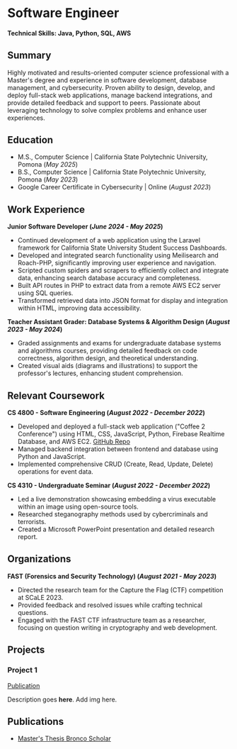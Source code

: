 # Software Engineer

#### Technical Skills: Java, Python, SQL, AWS

## Summary

Highly motivated and results-oriented computer science professional with a Master's degree and experience in software development, database management, and cybersecurity.  Proven ability to design, develop, and deploy full-stack web applications, manage backend integrations, and provide detailed feedback and support to peers.  Passionate about leveraging technology to solve complex problems and enhance user experiences.

## Education
- M.S., Computer Science | California State Polytechnic University, Pomona (_May 2025_)	 			        		
- B.S., Computer Science | California State Polytechnic University, Pomona (_May 2023_)
- Google Career Certificate in Cybersecurity | Online (_August 2023_)

## Work Experience
**Junior Software Developer  (_June 2024 - May 2025_)**
* Continued development of a web application using the Laravel framework for California State University Student Success Dashboards.
* Developed and integrated search functionality using Meilisearch and Roach-PHP, significantly improving user experience and navigation.
* Scripted custom spiders and scrapers to efficiently collect and integrate data, enhancing search database accuracy and completeness.
* Built API routes in PHP to extract data from a remote AWS EC2 server using SQL queries.
* Transformed retrieved data into JSON format for display and integration within HTML, improving data accessibility.


**Teacher Assistant Grader: Database Systems & Algorithm Design (_August 2023 - May 2024_)**
- Graded assignments and exams for undergraduate database systems and algorithms courses, providing detailed feedback on code correctness, algorithm design, and theoretical understanding.
- Created visual aids (diagrams and illustrations) to support the professor's lectures, enhancing student comprehension.

## Relevant Coursework
**CS 4800 - Software Engineering (_August 2022 - December 2022_)**
* Developed and deployed a full-stack web application ("Coffee 2 Conference") using HTML, CSS, JavaScript, Python, Firebase Realtime Database, and AWS EC2.  [GitHub Repo](https://github.com/moinavernon/Coffee-2-Conference)
* Managed backend integration between frontend and database using Python and JavaScript.
* Implemented comprehensive CRUD (Create, Read, Update, Delete) operations for event data.

**CS 4310 - Undergraduate Seminar (_August 2022 - December 2022_)**
* Led a live demonstration showcasing embedding a virus executable within an image using open-source tools.
* Researched steganography methods used by cybercriminals and terrorists.
* Created a Microsoft PowerPoint presentation and detailed research report.


## Organizations
**FAST (Forensics and Security Technology) (_August 2021 - May 2023_)**
* Directed the research team for the Capture the Flag (CTF) competition at SCaLE 2023.
* Provided feedback and resolved issues while crafting technical questions.
* Engaged with the FAST CTF infrastructure team as a researcher, focusing on question writing in cryptography and web development.

## Projects
### Project 1
[Publication](https://www.google.com)

Description goes **here**.
Add img here.

## Publications
- [Master's Thesis Bronco Scholar](https://scholarworks.calstate.edu/catalog?utf8=✓&f%5Bcampus_sim%5D%5B%5D=Pomona&f%5Bdegree_level_sim%5D%5B%5D=Masters&f%5Bdepartment_sim%5D%5B%5D=Computer+Science&search_field=dummy_range&range%5Bdate_issued_year_sim%5D%5Bbegin%5D=2025&range%5Bdate_issued_year_sim%5D%5Bend%5D=2026&commit=Limit)
